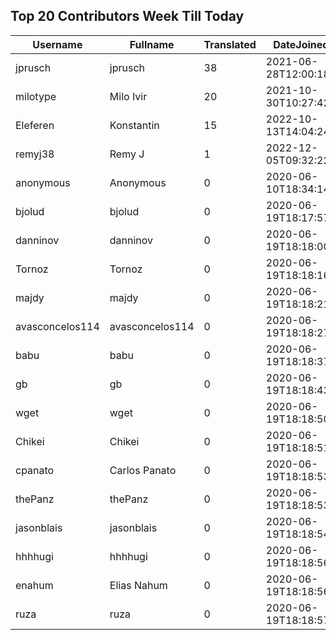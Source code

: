 ## Top 20 Contributors Week Till Today ##
|Username|Fullname|Translated|DateJoined|
|--------|--------|----------|----------|
|jprusch|jprusch|38|2021-06-28T12:00:18.|
|milotype|Milo Ivir|20|2021-10-30T10:27:42.|
|Eleferen|Konstantin|15|2022-10-13T14:04:24Z|
|remyj38|Remy J|1|2022-12-05T09:32:22.|
|anonymous|Anonymous|0|2020-06-10T18:34:14.|
|bjolud|bjolud|0|2020-06-19T18:17:57.|
|danninov|danninov|0|2020-06-19T18:18:00.|
|Tornoz|Tornoz|0|2020-06-19T18:18:16.|
|majdy|majdy|0|2020-06-19T18:18:21.|
|avasconcelos114|avasconcelos114|0|2020-06-19T18:18:27Z|
|babu|babu|0|2020-06-19T18:18:37.|
|gb|gb|0|2020-06-19T18:18:43.|
|wget|wget|0|2020-06-19T18:18:50Z|
|Chikei|Chikei|0|2020-06-19T18:18:51Z|
|cpanato|Carlos Panato|0|2020-06-19T18:18:53Z|
|thePanz|thePanz|0|2020-06-19T18:18:53Z|
|jasonblais|jasonblais|0|2020-06-19T18:18:54Z|
|hhhhugi|hhhhugi|0|2020-06-19T18:18:56.|
|enahum|Elias  Nahum|0|2020-06-19T18:18:56Z|
|ruza|ruza|0|2020-06-19T18:18:57.|
